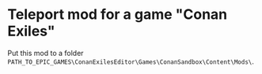 # Teleport mod for a game "Conan Exiles"

Put this mod to a folder `PATH_TO_EPIC_GAMES\ConanExilesEditor\Games\ConanSandbox\Content\Mods\`.
